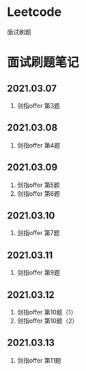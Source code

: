 # Leetcode
面试刷题



# 面试刷题笔记

## 2021.03.07

1. 剑指offer 第3题

## 2021.03.08

1. 剑指offer 第4题

## 2021.03.09

1. 剑指offer 第5题
2. 剑指offer 第6题

## 2021.03.10

1. 剑指offer 第7题

## 2021.03.11

1. 剑指offer 第9题

## 2021.03.12

1. 剑指offer 第10题（1）
2. 剑指offer 第10题（2）

## 2021.03.13

1. 剑指offer 第11题